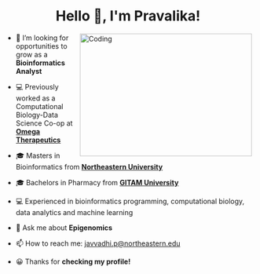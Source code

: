<h1 align="center">Hello 👋, I'm Pravalika!</h1>
<!--dribbleimage-->
<img align="right" alt="Coding" height="250" width="350" src="https://cdn.dribbble.com/users/2343459/screenshots/14393709/media/1f76b38bfee6b1282cf8a1ec2b773f9c.gif">

- 🤝 I’m looking for opportunities to grow as a **Bioinformatics Analyst**
  
- 💻 Previously worked as a Computational Biology-Data Science Co-op at [**Omega Therapeutics**](https://omegatherapeutics.com/)
  
- 🎓 Masters in Bioinformatics from [**Northeastern University**](https://cos.northeastern.edu/master-of-science-in-bioinformatics/)
  
- 🎓 Bachelors in Pharmacy from [**GITAM University**](https://www.gitam.edu/)
  
- 💻 Experienced in bioinformatics programming, computational biology, data analytics and machine learning
  
- 💬 Ask me about **Epigenomics**
  
- 📫 How to reach me: javvadhi.p@northeastern.edu
  
- 😀 Thanks for **checking my profile!**

